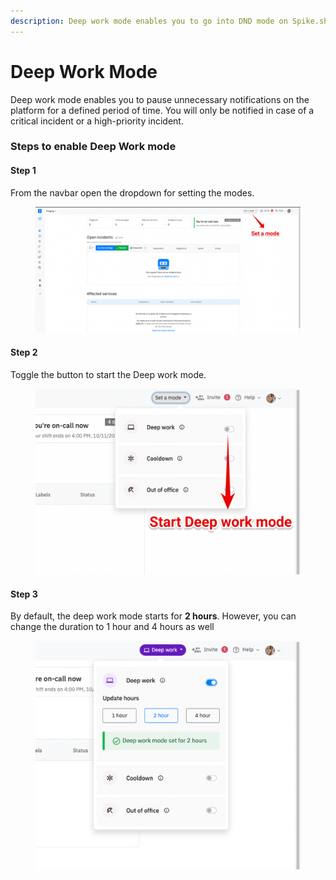 ```yaml
---
description: Deep work mode enables you to go into DND mode on Spike.sh
---
```


# Deep Work Mode

Deep work mode enables you to pause unnecessary notifications on the platform for a defined period of time. You will only be notified in case of a critical incident or a high-priority incident.

### Steps to enable Deep Work mode

#### Step 1

From the navbar open the dropdown for setting the modes.

<figure><img src="../.gitbook/assets/image (1) (3) (1).png" alt=""><figcaption></figcaption></figure>

#### Step 2

Toggle the button to start the Deep work mode.

<figure><img src="../.gitbook/assets/image (5) (1).png" alt=""><figcaption></figcaption></figure>

#### Step 3

By default, the deep work mode starts for **2 hours**. However, you can change the duration to 1 hour and 4 hours as well

<figure><img src="../.gitbook/assets/image (3) (1).png" alt=""><figcaption></figcaption></figure>
